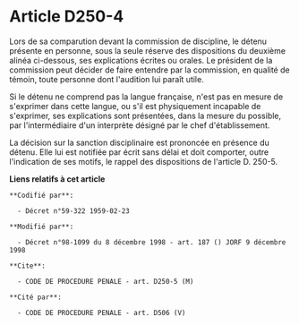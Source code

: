 # Article D250-4

Lors de sa comparution devant la commission de discipline, le détenu présente en personne, sous la seule réserve des
dispositions du deuxième alinéa ci-dessous, ses explications écrites ou orales. Le président de la commission peut décider de
faire entendre par la commission, en qualité de témoin, toute personne dont l'audition lui paraît utile.

Si le détenu ne comprend pas la langue française, n'est pas en mesure de s'exprimer dans cette langue, ou s'il est
physiquement incapable de s'exprimer, ses explications sont présentées, dans la mesure du possible, par l'intermédiaire d'un
interprète désigné par le chef d'établissement.

La décision sur la sanction disciplinaire est prononcée en présence du détenu. Elle lui est notifiée par écrit sans délai et
doit comporter, outre l'indication de ses motifs, le rappel des dispositions de l'article D. 250-5.

**Liens relatifs à cet article**

	**Codifié par**:

	  - Décret n°59-322 1959-02-23

	**Modifié par**:

	  - Décret n°98-1099 du 8 décembre 1998 - art. 187 () JORF 9 décembre 1998

	**Cite**:

	  - CODE DE PROCEDURE PENALE - art. D250-5 (M)

	**Cité par**:

	  - CODE DE PROCEDURE PENALE - art. D506 (V)
